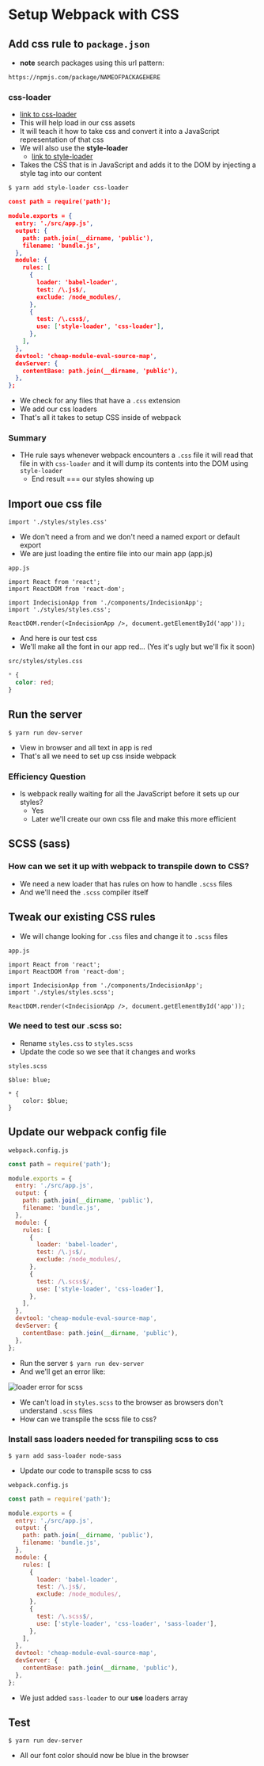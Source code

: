 # Setup Webpack with CSS
## Add css rule to `package.json`

* **note** search packages using this url pattern:

`https://npmjs.com/package/NAMEOFPACKAGEHERE`

### css-loader
* [link to css-loader](https://www.npmjs.com/package/css-loader)
* This will help load in our css assets
* It will teach it how to take css and convert it into a JavaScript representation of that css
* We will also use the **style-loader**
    - [link to style-loader](https://www.npmjs.com/package/style-loader)
* Takes the CSS that is in JavaScript and adds it to the DOM by injecting a style tag into our content

`$ yarn add style-loader css-loader`

```json
const path = require('path');

module.exports = {
  entry: './src/app.js',
  output: {
    path: path.join(__dirname, 'public'),
    filename: 'bundle.js',
  },
  module: {
    rules: [
      {
        loader: 'babel-loader',
        test: /\.js$/,
        exclude: /node_modules/,
      },
      {
        test: /\.css$/,
        use: ['style-loader', 'css-loader'],
      },
    ],
  },
  devtool: 'cheap-module-eval-source-map',
  devServer: {
    contentBase: path.join(__dirname, 'public'),
  },
};
```

* We check for any files that have a `.css` extension
* We add our css loaders
* That's all it takes to setup CSS inside of webpack

### Summary
* THe rule says whenever webpack encounters a `.css` file it will read that file in with `css-loader` and it will dump its contents into the DOM using `style-loader`
    - End result === our styles showing up

## Import oue css file
`import './styles/styles.css'`

* We don't need a from and we don't need a named export or default export
* We are just loading the entire file into our main app (app.js)

`app.js`

```
import React from 'react';
import ReactDOM from 'react-dom';

import IndecisionApp from './components/IndecisionApp';
import './styles/styles.css';

ReactDOM.render(<IndecisionApp />, document.getElementById('app'));
```

* And here is our test css
* We'll make all the font in our app red... (Yes it's ugly but we'll fix it soon)

`src/styles/styles.css`

```css
* {
  color: red;
}
```

## Run the server
`$ yarn run dev-server`

* View in browser and all text in app is red
* That's all we need to set up css inside webpack

### Efficiency Question
* Is webpack really waiting for all the JavaScript before it sets up our styles?
    - Yes
    - Later we'll create our own css file and make this more efficient

## SCSS (sass)
### How can we set it up with webpack to transpile down to CSS?
* We need a new loader that has rules on how to handle `.scss` files
* And we'll need the `.scss` compiler itself

## Tweak our existing CSS rules
* We will change looking for `.css` files and change it to `.scss` files

`app.js`

```
import React from 'react';
import ReactDOM from 'react-dom';

import IndecisionApp from './components/IndecisionApp';
import './styles/styles.scss';

ReactDOM.render(<IndecisionApp />, document.getElementById('app'));
```

### We need to test our .scss so:
* Rename `styles.css` to `styles.scss`
* Update the code so we see that it changes and works

`styles.scss`

```
$blue: blue;

* {
    color: $blue;
}
```

## Update our webpack config file
`webpack.config.js`

```js
const path = require('path');

module.exports = {
  entry: './src/app.js',
  output: {
    path: path.join(__dirname, 'public'),
    filename: 'bundle.js',
  },
  module: {
    rules: [
      {
        loader: 'babel-loader',
        test: /\.js$/,
        exclude: /node_modules/,
      },
      {
        test: /\.scss$/,
        use: ['style-loader', 'css-loader'],
      },
    ],
  },
  devtool: 'cheap-module-eval-source-map',
  devServer: {
    contentBase: path.join(__dirname, 'public'),
  },
};
```

* Run the server `$ yarn run dev-server`
* And we'll get an error like:

![loader error for scss](https://i.imgur.com/ODqP7fc.png)

* We can't load in `styles.scss` to the browser as browsers don't understand `.scss` files
* How can we transpile the scss file to css?

### Install sass loaders needed for transpiling scss to css
`$ yarn add sass-loader node-sass`

* Update our code to transpile scss to css

`webpack.config.js`

```js
const path = require('path');

module.exports = {
  entry: './src/app.js',
  output: {
    path: path.join(__dirname, 'public'),
    filename: 'bundle.js',
  },
  module: {
    rules: [
      {
        loader: 'babel-loader',
        test: /\.js$/,
        exclude: /node_modules/,
      },
      {
        test: /\.scss$/,
        use: ['style-loader', 'css-loader', 'sass-loader'],
      },
    ],
  },
  devtool: 'cheap-module-eval-source-map',
  devServer: {
    contentBase: path.join(__dirname, 'public'),
  },
};
```

* We just added `sass-loader` to our **use** loaders array

## Test
`$ yarn run dev-server`

* All our font color should now be blue in the browser
